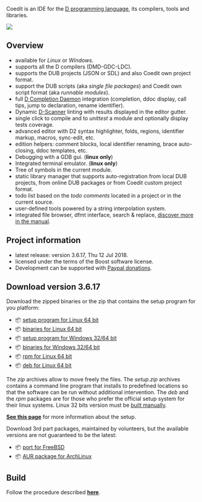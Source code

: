 Coedit is an IDE for the [D programming language](https://dlang.org), its compilers, tools and libraries.

[![](https://bbasile.github.io/Coedit/img/coedit_kde4_thumb.png)](https://bbasile.github.io/Coedit/img/coedit_kde4.png)

**Overview**
---

- available for _Linux_ or _Windows_.
- supports all the D compilers (DMD-GDC-LDC).
- supports the DUB projects (JSON or SDL) and also Coedit own project format.
- support the DUB scripts (aka _single file packages_) and Coedit own script format (aka _runnable modules_).
- full [D Completion Daemon](https://github.com/dlang-community/DCD) integration (completion, ddoc display, call tips, jump to declaration, rename identifier).
- Dynamic [D-Scanner](https://github.com/dlang-community/D-Scanner) linting with results displayed in the editor gutter.
- single click to compile and to _unittest_ a module and optionally display tests coverage.
- advanced editor with D2 syntax highlighter, folds, regions, identifier markup, macros, sync-edit, etc.
- edition helpers: comment blocks, local identifier renaming, brace auto-closing, ddoc templates, etc.
- Debugging with a GDB gui. (**linux only**)
- Integrated terminal emulator. (**linux only**)
- Tree of symbols in the current module.
- static library manager that supports auto-registration from local DUB projects, from online DUB packages or from Coedit custom project format.
- todo list based on the _todo comments_ located in a project or in the current source.
- user-defined tools powered by a string interpolation system.
- integrated file browser, dfmt interface, search & replace, [discover more in the manual](https://bbasile.github.io/Coedit/).

**Project information**
---

- latest release: version 3.6.17, Thu 12 Jul 2018.
- licensed under the terms of the Boost software license.
- Development can be supported with [Paypal donations](https://www.paypal.com/cgi-bin/webscr?cmd=_s-xclick&hosted_button_id=AQDJVC39PJF7J).

**Download version 3.6.17**
---

Download the zipped binaries or the zip that contains the setup program for you platform:

- :package: [setup program for Linux 64 bit](https://github.com/BBasile/Coedit/releases/download/v3.6.17/coedit.3.6.17.linux64.setup.zip)
- :package: [binaries for Linux 64 bit](https://github.com/BBasile/Coedit/releases/download/v3.6.17/coedit.3.6.17.linux64.zip)
- :package: [setup program for Windows 32/64 bit](https://github.com/BBasile/Coedit/releases/download/v3.6.17/coedit.3.6.17.win32.setup.zip)
- :package: [binaries for Windows 32/64 bit](https://github.com/BBasile/Coedit/releases/download/v3.6.17/coedit.3.6.17.win32.zip)
- :package: [rpm for Linux 64 bit](https://github.com/BBasile/Coedit/releases/download/v3.6.17/coedit-3.6.17-0.x86_64.rpm)
- :package: [deb for Linux 64 bit](https://github.com/BBasile/Coedit/releases/download/v3.6.17/coedit-3.6.17.amd64.deb)

The _zip_ archives allow to move freely the files.
The _setup.zip_ archives contains a command line program that installs to predefined locations so that the software can be run without additional intervention.
The _deb_ and the _rpm_ packages are for those who prefer the official setup system for their linux systems.
Linux 32 bits version must be [built manually](https://bbasile.github.io/Coedit/build.html).

[**See this page**](https://bbasile.github.io/Coedit/setup.html) for more information about the setup.

Download 3rd part packages, maintained by volunteers, but the available versions are not guaranteed to be the latest:

- :package: [port for FreeBSD](https://www.freshports.org/editors/coedit/)
- :package: [AUR package for ArchLinux](https://aur.archlinux.org/packages/coedit-bin/)

**Build**
---

Follow the procedure described [**here**](https://bbasile.github.io/Coedit/build.html).
